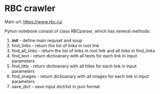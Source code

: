 # RBC crawler

Main url: https://www.rbc.ru/

Pyhon notebook consist of class RBCparser, which has several methods:

1) __init__ - define main requset and soup
2) find_links - return the list of links in root link
3) find_all_links  - return the list of links in root link and all links in find_links
4) find_text - return dictioanary with all texts for each link in input parameters
5) find_title - return dictioanary with all titles for each link in input parameters
6) find_images - return dictioanary with all images for each link in input parameters
7) save_dict - save input dict/list in json format
